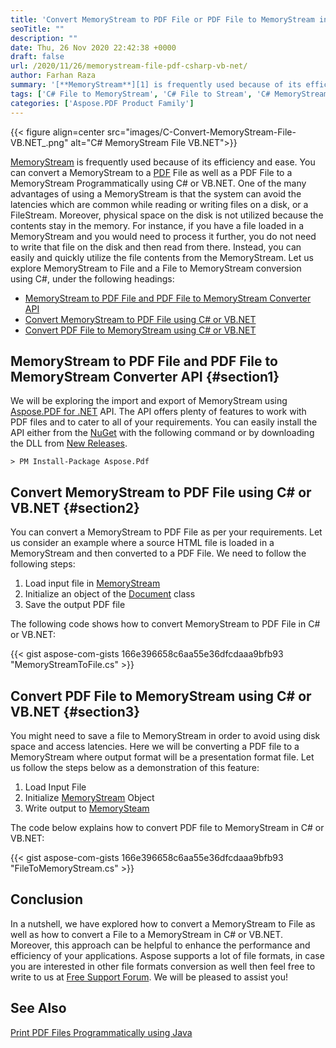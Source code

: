 ```yaml
---
title: 'Convert MemoryStream to PDF File or PDF File to MemoryStream in C# VB.NET'
seoTitle: ""
description: ""
date: Thu, 26 Nov 2020 22:42:38 +0000
draft: false
url: /2020/11/26/memorystream-file-pdf-csharp-vb-net/
author: Farhan Raza
summary: '[**MemoryStream**][1] is frequently used because of its efficiency and ease. You can convert a MemoryStream to a PDF File as well as a PDF File to a MemoryStream Programmatically using C# or VB.NET. One of the many advantages of using a MemoryStream is that the system can avoid the latencies.'
tags: ['C# File to MemoryStream', 'C# File to Stream', 'C# MemoryStream to File', 'C# Stream to File', 'MemoryStream to PDF C#']
categories: ['Aspose.PDF Product Family']
---
```




{{< figure align=center src="images/C-Convert-MemoryStream-File-VB.NET_.png" alt="C# MemoryStream File VB.NET">}}


[MemoryStream][2] is frequently used because of its efficiency and ease. You can convert a MemoryStream to a [PDF][3] File as well as a PDF File to a MemoryStream Programmatically using C# or VB.NET. One of the many advantages of using a MemoryStream is that the system can avoid the latencies which are common while reading or writing files on a disk, or a FileStream. Moreover, physical space on the disk is not utilized because the contents stay in the memory. For instance, if you have a file loaded in a MemoryStream and you would need to process it further, you do not need to write that file on the disk and then read from there. Instead, you can easily and quickly utilize the file contents from the MemoryStream. Let us explore MemoryStream to File and a File to MemoryStream conversion using C#, under the following headings:

*   [MemoryStream to PDF File and PDF File to MemoryStream Converter API][4]
*   [Convert MemoryStream to PDF File using C# or VB.NET][5]
*   [Convert PDF File to MemoryStream using C# or VB.NET][6]

## MemoryStream to PDF File and PDF File to MemoryStream Converter API {#section1}

We will be exploring the import and export of MemoryStream using [Aspose.PDF for .NET][7] API. The API offers plenty of features to work with PDF files and to cater to all of your requirements. You can easily install the API either from the [NuGet][8] with the following command or by downloading the DLL from [New Releases][9].

```
> PM Install-Package Aspose.Pdf
```

## Convert MemoryStream to PDF File using C# or VB.NET {#section2}

You can convert a MemoryStream to PDF File as per your requirements. Let us consider an example where a source HTML file is loaded in a MemoryStream and then converted to a PDF File. We need to follow the following steps:

1.  Load input file in [MemoryStream][10]
2.  Initialize an object of the [Document][11] class
3.  Save the output PDF file

The following code shows how to convert MemoryStream to PDF File in C# or VB.NET:

{{< gist aspose-com-gists 166e396658c6aa55e36dfcdaaa9bfb93 "MemoryStreamToFile.cs" >}}

## Convert PDF File to MemoryStream using C# or VB.NET {#section3}

You might need to save a file to MemoryStream in order to avoid using disk space and access latencies. Here we will be converting a PDF file to a MemoryStream where output format will be a presentation format file. Let us follow the steps below as a demonstration of this feature:

1.  Load Input File
2.  Initialize [MemoryStream][12] Object
3.  Write output to [MemorySteam][13]

The code below explains how to convert PDF file to MemoryStream in C# or VB.NET:

{{< gist aspose-com-gists 166e396658c6aa55e36dfcdaaa9bfb93 "FileToMemoryStream.cs" >}}

## Conclusion

In a nutshell, we have explored how to convert a MemoryStream to File as well as how to convert a File to a MemoryStream in C# or VB.NET. Moreover, this approach can be helpful to enhance the performance and efficiency of your applications. Aspose supports a lot of file formats, in case you are interested in other file formats conversion as well then feel free to write to us at [Free Support Forum][14]. We will be pleased to assist you!

## See Also

[Print PDF Files Programmatically using Java][15]




[1]: https://docs.microsoft.com/en-us/dotnet/api/system.io.memorystream?view=net-5.0
[2]: https://docs.microsoft.com/en-us/dotnet/api/system.io.memorystream?view=net-5.0
[3]: https://docs.fileformat.com/pdf/
[4]: #section1
[5]: #section2
[6]: #section3
[7]: https://products.aspose.com/pdf/net
[8]: http://nuget.org/packages/Aspose.Pdf
[9]: https://releases.aspose.com/
[10]: https://docs.microsoft.com/en-us/dotnet/api/system.io.memorystream?view=net-5.0
[11]: https://apireference.aspose.com/pdf/net/aspose.pdf/document
[12]: https://docs.microsoft.com/en-us/dotnet/api/system.io.memorystream?view=net-5.0
[13]: https://csharp.net-tutorials.com/data-streams/memorystream/
[14]: https://forum.aspose.com/c/pdf
[15]: https://blog.aspose.com/2020/11/04/print-pdf-files-programmatically-using-java/





